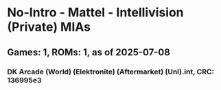 # No-Intro - Mattel - Intellivision (Private) MIAs
## Games: 1, ROMs: 1, as of 2025-07-08

### DK Arcade (World) (Elektronite) (Aftermarket) (Unl).int, CRC: 136995e3
